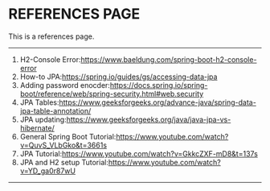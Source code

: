 # REFERENCES PAGE
This is a references page.

* **
1. H2-Console Error:https://www.baeldung.com/spring-boot-h2-console-error
2. How-to JPA:https://spring.io/guides/gs/accessing-data-jpa
3. Adding password enocder:https://docs.spring.io/spring-boot/reference/web/spring-security.html#web.security
4. JPA Tables:https://www.geeksforgeeks.org/advance-java/spring-data-jpa-table-annotation/
5. JPA updating:https://www.geeksforgeeks.org/java/java-jpa-vs-hibernate/
6. General Spring Boot Tutorial:https://www.youtube.com/watch?v=QuvS_VLbGko&t=3661s
7. JPA Tutorial:https://www.youtube.com/watch?v=GkkcZXF-mD8&t=137s
8. JPA and H2 setup Tutorial:https://www.youtube.com/watch?v=YD_ga0r87wU
* **